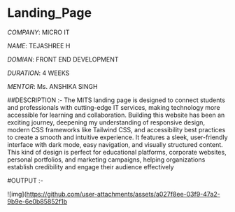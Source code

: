 # Landing_Page

*COMPANY*: MICRO IT

*NAME*: TEJASHREE H

*DOMIAN*: FRONT END DEVELOPMENT

*DURATION*: 4 WEEKS

*MENTOR*: Ms. ANSHIKA SINGH

##DESCRIPTION :- The MITS landing page is designed to connect students and professionals with cutting-edge IT services, making technology more accessible for learning and collaboration. Building this website has been an exciting journey, deepening my understanding of responsive design, modern CSS frameworks like Tailwind CSS, and accessibility best practices to create a smooth and intuitive experience. It features a sleek, user-friendly interface with dark mode, easy navigation, and visually structured content. This kind of design is perfect for educational platforms, corporate websites, personal portfolios, and marketing campaigns, helping organizations establish credibility and engage their audience effectively

#OUTPUT :-

![img](https://github.com/user-attachments/assets/a027f8ee-03f9-47a2-9b9e-6e0b85852f1b
